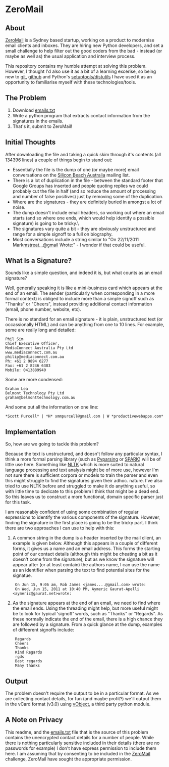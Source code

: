 ZeroMail
========

About
-----

[ZeroMail][1] is a Sydney based startup, working on a product to modernise email clients and inboxes.  They are hiring new Python developers, and set a small challenge to help filter out the good coders from the bad - instead (or maybe as well as) the usual application and interview process.

This repository contains my humble attempt at solving this problem.  However, I thought I'd also use it as a bit of a learning excerise, so being new to [git][2], [github][3] and Python's [setuptools/distutils][4] I have used it as an opportunity to familiarise myself with these technologies/tools.

The Problem
-----------

1. Download [emails.txt][5]
2. Write a python program that extracts contact information from the signatures in the emails.
3. That's it, submit to ZeroMail!

Initial Thoughts
----------------

After downloading the file and taking a quick skim through it's contents (all 134396 lines) a couple of things begin to stand out:

* Essentially the file is the dump of one (or maybe more) email conversations on the [Silicon Beach Australia][6] mailing list.
* There is a lot of duplication in the file - between the standard footer that Google Groups has inserted and people quoting replies we could probably cut the file in half (and so reduce the amount of processing and number of false positives) just by removing some of the duplication.
* Where are the signatures - they are definitely buried in amongst a lot of noise.
* The dump doesn't include email headers, so working out where an email starts (and so where one ends, which would help identify a possible signature) is going to be tricky.\
* The signatures vary quite a bit - they are obviously unstructured and range for a simple signoff to a full on biography.
* Most conversations include a string similar to "On 22/11/2011 Mark<mstreat...@gmail> Wrote:" - I wonder if that could be useful.

What Is a Signature?
--------------------

Sounds like a simple question, and indeed it is, but what counts as an email signature?

Well, generally speaking it is like a mini-business card which appears at the end of an email.  The sender (particularly when corresponding in a more formal context) is obliged to include more than a simple signoff such as "Thanks" or "Cheers", instead providing additional contact information (email, phone number, website, etc).

There is no standard for an email signature - it is plain, unstructured text (or occassionally HTML) and can be anything from one to 10 lines. For example, some are really long and detailed:

    Phil Sim
    Chief Executive Officer,
    MediaConnect Australia Pty Ltd
    www.mediaconnect.com.au
    philip@mediaconnect.com.au
    Ph: +61 2 9894 6277
    Fax: +61 2 8246 6383
    Mobile: 0413889940

Some are more condensed:

    Graham Lea
    Belmont Technology Pty Ltd
    graham@belmonttechnology.com.au

And some put all the information on one line:

    *Scott Purcell* | *H* smmpurcell@gmail.com | W *productivewebapps.com*

Implementation
--------------

So, how are we going to tackle this problem?  

Because the text is unstructured, and doesn't follow any particular syntax, I think a more formal parsing library (such as [Pyparsing][7] or [SPARK][8]) will be of little use here.  Something like [NLTK][9] which is more suited to natural language processing and text analysis might be of more use, however I'm not sure there is sufficient corpora or models to train the parser and even this might struggle to find the signatures given their adhoc. nature.  I've also tried to use NLTK before and struggled to make it do anything useful, so with little time to dedicate to this problem I think that might be a dead end.  So this leaves us to construct a more functional, domain specific parser just for this task.

I am reasonably confident of using some combination of regular expressions to identify the various components of the signature.  However, finding the signature in the first place is going to be the tricky part.  I think there are two approaches I can use to help with this:

1. A common string in the dump is a header inserted by the mail client, an example is given below.  Although this appears in a couple of different forms, it gives us a name and an email address.  This forms the starting point of our contact details (although this might be cheating a bit as it doesn't come from the signature), but as we know the signature will appear after (or at least contain) the authors name, I can use the name as an identifier when parsing the text to find potential sites for the signatue.

        On Jun 15, 9:06 am, Rob James <james....@gmail.com> wrote:
        On Wed, Jun 15, 2011 at 10:40 PM, Aymeric Gaurat-Apelli <aymeric@gaurat.net>wrote:

2. As the signature appears at the end of an email, we need to find where the email ends.  Using the threading might help, but more useful might be to look for typical 'signoff' words, such as "Thanks" or "Regards".  As these normally indicate the end of the email, there is a high chance they are followed by a signature.  From a quick glance at the dump, examples of diffeerent signoffs include:

        Regards
        Cheers
        Thanks
        Kind Regards
        rgds
        Best regards
        Many thanks

Output
------

The problem doesn't require the output to be in a particular format.  As we are collecting contact details, for fun (and maybe profit?) we'll output them in the vCard format (v3.0) using [vObject][10], a third party python module.

A Note on Privacy
-----------------

This readme, and the [emails.txt][5] file that is the source of this problem contains the unencrypted contact details for a number of people.  While there is nothing particularly sensitive included in their details (there are no passwords for example) I don't have express permission to include them here.  I am assuming that by consenting to be included in the [ZeroMail][1] challenge, ZeroMail have sought the appropriate permission.

[1]: http://zeromail.com/                                   "ZeroMail"
[2]: http://git-scm.com/                                    "Git"
[3]: https://github.com/                                    "GitHub"
[4]: http://docs.python.org/distutils/index.html            "Distributing Python Modules"
[5]: http://zeromail.com/static/download/emails.txt         "emails.txt"
[6]: http://groups.google.com/group/silicon-beach-australia "Silicon Beach Australi"
[7]: http://pyparsing.wikispaces.com/                       "Pyparsing"
[8]: http://pages.cpsc.ucalgary.ca/~aycock/spark/           "SPARK"
[9]: http://www.nltk.org/                                   "NLTK"
[10]: http://vobject.skyhouseconsulting.com/usage.html      "vObject"

